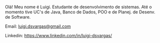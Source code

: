 Olá! Meu nome é Luigi. Estudante de desenvolvimento de sistemas. Até o momento tive UC's de Java, Banco de Dados, POO e de Planej. de Desenv. de Software. 

Email:
luigi.dsvargas@gmail.com

Linkedin:
https://www.linkedin.com/in/luigi-dsvargas/

